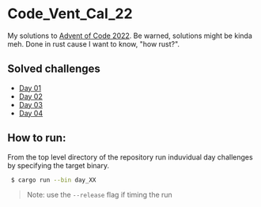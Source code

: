 # Code_Vent_Cal_22
My solutions to [Advent of Code 2022](https://adventofcode.com/2022). Be warned, solutions might be kinda meh. Done in rust cause I want to know, "how rust?". 

## Solved challenges

- [Day 01](https://github.com/Kersplash99/Code_Vent_Cal_22/blob/main/src/bin/day_01.rs)
- [Day 02](https://github.com/Kersplash99/Code_Vent_Cal_22/blob/main/src/bin/day_02.rs)
- [Day 03](https://github.com/Kersplash99/Code_Vent_Cal_22/blob/main/src/bin/day_03.rs)
- [Day 04](https://github.com/Kersplash99/Code_Vent_Cal_22/blob/main/src/bin/day_04.rs)



## How to run:

From the top level directory of the repository run induvidual day challenges by specifying the target binary.

```bash
 $ cargo run --bin day_XX
```

> Note: use the ```--release``` flag if timing the run
